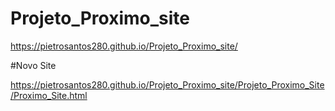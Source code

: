 # Projeto_Proximo_site

https://pietrosantos280.github.io/Projeto_Proximo_site/

#Novo Site

https://pietrosantos280.github.io/Projeto_Proximo_site/Projeto_Proximo_Site/Proximo_Site.html
